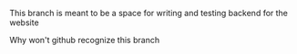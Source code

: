 This branch is meant to be a space for writing and testing backend for the website

Why won't github recognize this branch
